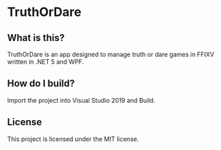 # TruthOrDare

## What is this?
TruthOrDare is an app designed to manage truth or dare games in FFIXV written in .NET 5 and WPF.

## How do I build?
Import the project into Visual Studio 2019 and Build.

## License
This project is licensed under the MIT license. 
